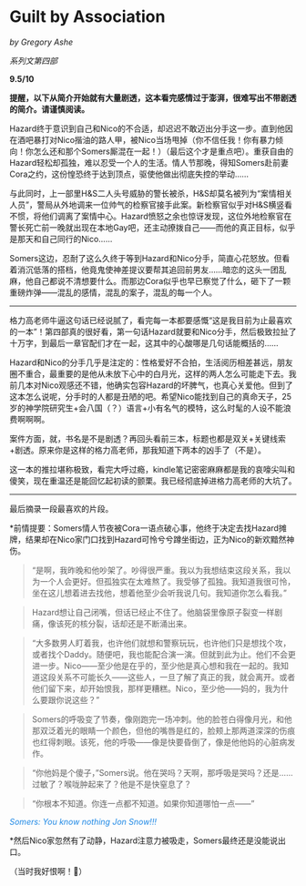 # Guilt by Association 
_by Gregory Ashe_

_系列文第四部_ 

**9.5/10**

**提醒，以下从简介开始就有大量剧透，这本看完感情过于澎湃，很难写出不带剧透的简介。请谨慎阅读。**

Hazard终于意识到自己和Nico的不合适，却迟迟不敢迈出分手这一步。直到他因在酒吧暴打对Nico揩油的路人甲，被Nico当场甩掉（你不信任我！你有暴力倾向！你怎么还和那个Somers厮混在一起！）（最后这个才是重点吧）。重获自由的Hazard轻松却孤独，难以忍受一个人的生活。情人节那晚，得知Somers赴前妻Cora之约，这份惶恐终于达到顶点，驱使他做出彻底失控的举动……

与此同时，上一部里H&S二人头号威胁的警长被杀，H&S却莫名被列为“案情相关人员”，警局从外地调来一位帅气的检察官接手此案。新检察官似乎对H&S横竖看不惯，将他们调离了案情中心。Hazard愤怒之余也惊讶发现，这位外地检察官在警长死亡前一晚就出现在本地Gay吧，还主动撩拨自己——而他的真正目标，似乎是那天和自己同行的Nico……

Somers这边，忍耐了这么久终于等到Hazard和Nico分手，简直心花怒放。但看着消沉低落的搭档，他竟鬼使神差提议要帮其追回前男友……暗恋的这头一团乱麻，他自己都说不清想要什么。而那边Cora似乎也早已察觉了什么，砸下了一颗重磅炸弹——混乱的感情，混乱的案子，混乱的每一个人。

***********************************************************************

格力高老师牛逼这句话已经说腻了，看完每一本都要感慨“这是我目前为止最喜欢的一本”！第四部真的很好看，第一句话Hazard就要和Nico分手，然后极致拉扯了十万字，到最后一章官配们才在一起，这其中的心酸哪是几句话能概括的……

Hazard和Nico的分手几乎是注定的：性格爱好不合拍，生活阅历相差甚远，朋友圈不重合，最重要的是他从未放下心中的白月光，这样的两人怎么可能走下去。我前几本对Nico观感还不错，他确实包容Hazard的坏脾气，也真心关爱他。但到了这本怎么说呢，分手时的人都是丑陋的吧。希望Nico能找到自己的真命天子，25岁的神学院研究生+会八国（？）语言+小有名气的模特，这么时髦的人设不能浪费啊啊啊。

案件方面，就，书名是不是剧透？再回头看前三本，标题也都是双关+关键线索+剧透。原来你是这样的格力高老师，那我知道下两本的凶手了（不是）。

这一本的推拉堪称极致，看完大呼过瘾，kindle笔记密密麻麻都是我的哀嚎尖叫和傻笑，现在重温还是能回忆起初读的颤栗。我已经彻底掉进格力高老师的大坑了。

*******

最后摘录一段最喜欢的片段。

*前情提要：Somers情人节夜被Cora一语点破心事，他终于决定去找Hazard摊牌，结果却在Nico家门口找到Hazard可怜兮兮蹲坐街边，正为Nico的新欢黯然神伤。

>“是啊，我昨晚和他吵架了。吵得很严重。我以为我想结束这段关系，我以为一个人会更好。但孤独实在太难熬了。我受够了孤独。我知道我很可怜，坐在这儿想着进去找他，想着他至少会听我说几句。我知道你怎么看我。”

>Hazard想让自己闭嘴，但话已经止不住了。他脑袋里像原子裂变一样剧痛，像该死的核分裂，话却还是不断涌出来。

>“大多数男人盯着我，也许他们就想和警察玩玩，也许他们只是想找个攻，或者找个Daddy。随便吧，我也能配合演一演。但就到此为止。他们不会更进一步。Nico——至少他是在乎的，至少他是真心想和我在一起的。我知道这段关系不可能长久——这些人，一旦了解了真正的我，就会离开。或者他们留下来，却开始恨我，那样更糟糕。Nico，至少他——妈的，我为什么要跟你说这些？”

>Somers的呼吸变了节奏，像刚跑完一场冲刺。他的脸苍白得像月光，和他那双泛着光的眼睛一个颜色，但他的嘴唇是红的，脸颊上那两道深深的伤痕也红得刺眼。该死，他的呼吸——像是快要昏倒了，像是他他妈的心脏病发作。

>“你他妈是个傻子，”Somers说。他在哭吗？天啊，那呼吸是哭吗？还是……过敏了？喉咙肿起来了？他是不是快窒息了？

>“你根本不知道。你连一点都不知道。如果你知道哪怕一点——”

<span style="color:#1e88e5">_Somers: You know nothing Jon Snow!!!_</span>

*然后Nico家忽然有了动静，Hazard注意力被吸走，Somers最终还是没能说出口。

（当时我好恨啊！🥲）

<div style="height: 8rem;"></div>


